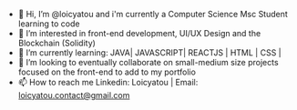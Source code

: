 - 👋 Hi, I’m @loicyatou and i'm currently a Computer Science Msc Student learning to code
- 👀 I’m interested in front-end development, UI/UX Design and the Blockchain (Solidity)
- 🌱 I’m currently learning: JAVA| JAVASCRIPT| REACTJS | HTML | CSS | 
- 💞️ I’m looking to eventually collaborate on small-medium size projects focused on the front-end to add to my portfolio
- 📫 How to reach me Linkedin: Loicyatou | Email: loicyatou.contact@gmail.com

<!---
loicyatou/loicyatou is a ✨ special ✨ repository because its `README.md` (this file) appears on your GitHub profile.
You can click the Preview link to take a look at your changes.
--->

